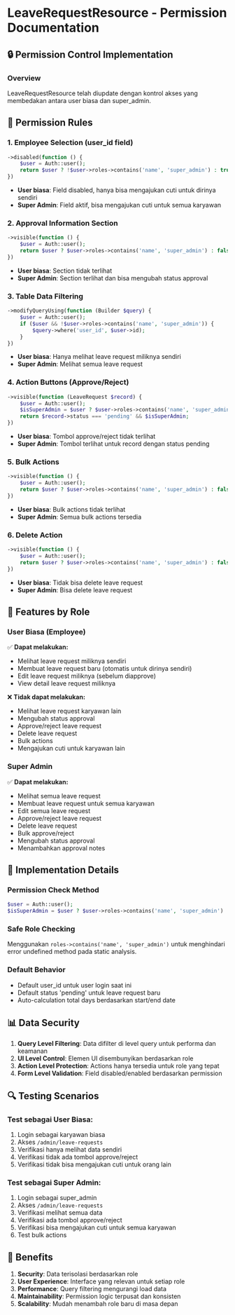 # LeaveRequestResource - Permission Documentation

## 🔒 Permission Control Implementation

### Overview

LeaveRequestResource telah diupdate dengan kontrol akses yang membedakan antara user biasa dan super_admin.

## 🎯 Permission Rules

### 1. **Employee Selection (user_id field)**

```php
->disabled(function () {
    $user = Auth::user();
    return $user ? !$user->roles->contains('name', 'super_admin') : true;
})
```

-   **User biasa**: Field disabled, hanya bisa mengajukan cuti untuk dirinya sendiri
-   **Super Admin**: Field aktif, bisa mengajukan cuti untuk semua karyawan

### 2. **Approval Information Section**

```php
->visible(function () {
    $user = Auth::user();
    return $user ? $user->roles->contains('name', 'super_admin') : false;
})
```

-   **User biasa**: Section tidak terlihat
-   **Super Admin**: Section terlihat dan bisa mengubah status approval

### 3. **Table Data Filtering**

```php
->modifyQueryUsing(function (Builder $query) {
    $user = Auth::user();
    if ($user && !$user->roles->contains('name', 'super_admin')) {
        $query->where('user_id', $user->id);
    }
})
```

-   **User biasa**: Hanya melihat leave request miliknya sendiri
-   **Super Admin**: Melihat semua leave request

### 4. **Action Buttons (Approve/Reject)**

```php
->visible(function (LeaveRequest $record) {
    $user = Auth::user();
    $isSuperAdmin = $user ? $user->roles->contains('name', 'super_admin') : false;
    return $record->status === 'pending' && $isSuperAdmin;
})
```

-   **User biasa**: Tombol approve/reject tidak terlihat
-   **Super Admin**: Tombol terlihat untuk record dengan status pending

### 5. **Bulk Actions**

```php
->visible(function () {
    $user = Auth::user();
    return $user ? $user->roles->contains('name', 'super_admin') : false;
})
```

-   **User biasa**: Bulk actions tidak terlihat
-   **Super Admin**: Semua bulk actions tersedia

### 6. **Delete Action**

```php
->visible(function () {
    $user = Auth::user();
    return $user ? $user->roles->contains('name', 'super_admin') : false;
})
```

-   **User biasa**: Tidak bisa delete leave request
-   **Super Admin**: Bisa delete leave request

## 🚀 Features by Role

### User Biasa (Employee)

✅ **Dapat melakukan:**

-   Melihat leave request miliknya sendiri
-   Membuat leave request baru (otomatis untuk dirinya sendiri)
-   Edit leave request miliknya (sebelum diapprove)
-   View detail leave request miliknya

❌ **Tidak dapat melakukan:**

-   Melihat leave request karyawan lain
-   Mengubah status approval
-   Approve/reject leave request
-   Delete leave request
-   Bulk actions
-   Mengajukan cuti untuk karyawan lain

### Super Admin

✅ **Dapat melakukan:**

-   Melihat semua leave request
-   Membuat leave request untuk semua karyawan
-   Edit semua leave request
-   Approve/reject leave request
-   Delete leave request
-   Bulk approve/reject
-   Mengubah status approval
-   Menambahkan approval notes

## 🔧 Implementation Details

### Permission Check Method

```php
$user = Auth::user();
$isSuperAdmin = $user ? $user->roles->contains('name', 'super_admin') : false;
```

### Safe Role Checking

Menggunakan `roles->contains('name', 'super_admin')` untuk menghindari error undefined method pada static analysis.

### Default Behavior

-   Default user_id untuk user login saat ini
-   Default status 'pending' untuk leave request baru
-   Auto-calculation total days berdasarkan start/end date

## 📊 Data Security

1. **Query Level Filtering**: Data difilter di level query untuk performa dan keamanan
2. **UI Level Control**: Elemen UI disembunyikan berdasarkan role
3. **Action Level Protection**: Actions hanya tersedia untuk role yang tepat
4. **Form Level Validation**: Field disabled/enabled berdasarkan permission

## 🔍 Testing Scenarios

### Test sebagai User Biasa:

1. Login sebagai karyawan biasa
2. Akses `/admin/leave-requests`
3. Verifikasi hanya melihat data sendiri
4. Verifikasi tidak ada tombol approve/reject
5. Verifikasi tidak bisa mengajukan cuti untuk orang lain

### Test sebagai Super Admin:

1. Login sebagai super_admin
2. Akses `/admin/leave-requests`
3. Verifikasi melihat semua data
4. Verifikasi ada tombol approve/reject
5. Verifikasi bisa mengajukan cuti untuk semua karyawan
6. Test bulk actions

## 🎉 Benefits

1. **Security**: Data terisolasi berdasarkan role
2. **User Experience**: Interface yang relevan untuk setiap role
3. **Performance**: Query filtering mengurangi load data
4. **Maintainability**: Permission logic terpusat dan konsisten
5. **Scalability**: Mudah menambah role baru di masa depan
